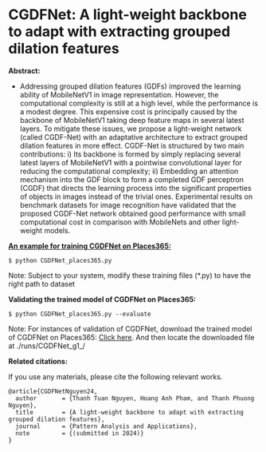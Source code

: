# CGDFNet: A light-weight backbone to adapt with extracting grouped dilation features

**Abstract:**

* Addressing grouped dilation features (GDFs) improved the learning ability of
MobileNetV1 in image representation. However, the computational complexity is
still at a high level, while the performance is a modest degree. This expensive cost
is principally caused by the backbone of MobileNetV1 taking deep feature maps in
several latest layers. To mitigate these issues, we propose a light-weight network
(called CGDF-Net) with an adaptative architecture to extract grouped dilation
features in more effect. CGDF-Net is structured by two main contributions: i)
Its backbone is formed by simply replacing several latest layers of MobileNetV1
with a pointwise convolutional layer for reducing the computational complexity;
ii) Embedding an attention mechanism into the GDF block to form a completed
GDF perceptron (CGDF) that directs the learning process into the significant
properties of objects in images instead of the trivial ones. Experimental results
on benchmark datasets for image recognition have validated that the proposed
CGDF-Net network obtained good performance with small computational cost in
comparison with MobileNets and other light-weight models.

<u>**An example for training CGDFNet on Places365:**</u>

```
$ python CGDFNet_places365.py
```
Note: Subject to your system, modify these training files (*.py) to have the right path to dataset

**Validating the trained model of CGDFNet on Places365:**
```
$ python CGDFNet_places365.py --evaluate
```
Note: For instances of validation of CGDFNet, download the trained model of CGDFNet on Places365: [Click here](https://drive.google.com/file/d/1BpoTBLcdAFwFVVv4dZJ5NxslqKcq5AQ8/view?usp=drive_link). And then locate the downloaded file at ./runs/CGDFNet_g1_/

**Related citations:**

If you use any materials, please cite the following relevant works.

```
@article{CGDFNetNguyen24,
  author       = {Thanh Tuan Nguyen, Hoang Anh Pham, and Thanh Phuong Nguyen},
  title        = {A light-weight backbone to adapt with extracting grouped dilation features},
  journal      = {Pattern Analysis and Applications},
  note         = {(submitted in 2024)}
}
```
